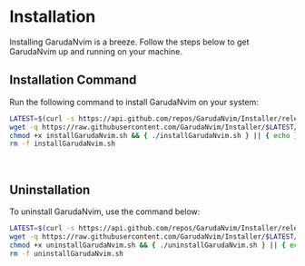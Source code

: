<div>
    <h1><span class="th-color h-font"><b>Installation</b></span></h1>    
</div>

Installing GarudaNvim is a breeze. Follow the steps below to get GarudaNvim up and running on your machine.

## <span class="sh-font tsh-color">Installation Command</span>

Run the following command to install GarudaNvim on your system:

```sh
LATEST=$(curl -s https://api.github.com/repos/GarudaNvim/Installer/releases/latest | grep '"tag_name"' | cut -d '"' -f 4)
wget -q https://raw.githubusercontent.com/GarudaNvim/Installer/$LATEST/installGarudaNvim.sh
chmod +x installGarudaNvim.sh && { ./installGarudaNvim.sh } || { echo }
rm -f installGarudaNvim.sh
```

</br>

## <span class="sh-font tsh-color">Uninstallation</span>

To uninstall GarudaNvim, use the command below:

```sh
LATEST=$(curl -s https://api.github.com/repos/GarudaNvim/Installer/releases/latest | grep '"tag_name"' | cut -d '"' -f 4)
wget -q https://raw.githubusercontent.com/GarudaNvim/Installer/$LATEST/uninstallGarudaNvim.sh
chmod +x uninstallGarudaNvim.sh && { ./uninstallGarudaNvim.sh } || { echo }
rm -f uninstallGarudaNvim.sh
```
